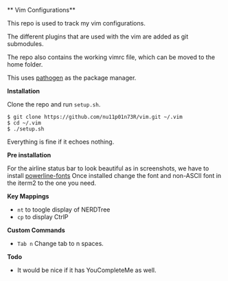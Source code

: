 ** Vim Configurations**

This repo is used to track my vim configurations. 

The different plugins that are used with the vim
are added as git submodules.

The repo also contains the working vimrc file, which
can be moved to the home folder.

This uses [pathogen](https://github.com/tpope/vim-pathogen)
as the package manager.

**Installation**

Clone the repo and run `setup.sh`.

```
$ git clone https://github.com/nu11p01n73R/vim.git ~/.vim
$ cd ~/.vim
$ ./setup.sh
```

Everything is fine if it echoes nothing.

**Pre installation**

For the airline status bar to look beautiful as in screenshots, 
we have to install [powerline-fonts](https://github.com/powerline/fonts)
Once installed change the font and non-ASCII font in the iterm2
to the one you need. 

**Key Mappings**

- `nt` to toogle display of NERDTree
- `cp` to display CtrlP

**Custom Commands**

- `Tab n` Change tab to n spaces.

**Todo**

- It would be nice if it has YouCompleteMe as well.
